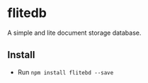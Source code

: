 # flitedb
A simple and lite document storage database.

## Install
- Run `npm install flitebd --save`
